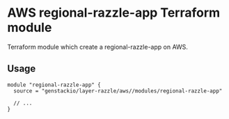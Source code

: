 # AWS regional-razzle-app Terraform module

Terraform module which create a regional-razzle-app on AWS.

## Usage

```hcl
module "regional-razzle-app" {
  source = "genstackio/layer-razzle/aws//modules/regional-razzle-app"

  // ...
}
```
